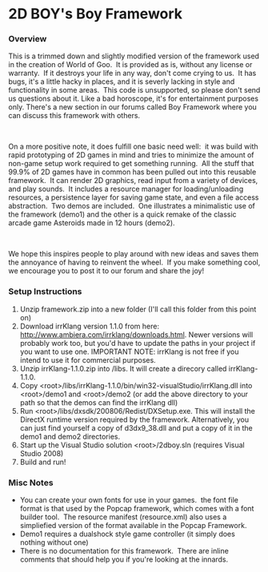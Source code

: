 <html>

<body>
<h1>2D BOY's Boy Framework</h1>

<h3>Overview</h3>


This is a trimmed down and slightly modified version of the framework
used in the
creation of World of Goo. &nbsp;It is provided as is, without any
license or warranty. &nbsp;If it destroys your life in any way,
don't
come crying to us. &nbsp;It has bugs, it's a little hacky in
places,
and it is severly lacking in style and functionality in some areas.
&nbsp;This code is unsupported, so please don't send us questions
about it.
Like a bad horoscope, it's for entertainment purposes only. There's a
new section in our forums called Boy Framework where
you can discuss this framework with others.<br>


<br>


On a more positive note, it does fulfill one basic need well:
&nbsp;it was build with rapid prototyping of 2D games in mind and
tries to minimize the amount of non-game setup work required to get
something running. &nbsp;All the stuff that 99.9% of 2D games have
in
common has been pulled out into this reusable framework.
&nbsp;It&nbsp;can render 2D graphics, read input from a variety
of
devices, and play sounds. &nbsp;It includes a resource manager for
loading/unloading resources, a
persistence layer for saving game state, and even a file access
abstraction. &nbsp;Two demos are included. &nbsp;One
illustrates a
minimalistic use of the framework (demo1) and the other is a quick
remake of the classic arcade game Asteroids made in 12 hours (demo2).<br>


<br>


We hope this inspires people to play around with new ideas and saves
them the annoyance of having to reinvent the wheel. &nbsp;If you
make
something cool, we encourage you to post it to our forum and share the
joy!<br>


<h3>Setup Instructions</h3>


<ol>


  <li>Unzip framework.zip into a new folder (I'll call this
folder <root> from this point on)</root></li>


  <li><root>Download irrKlang version 1.1.0 from here:
    <a href="http://www.ambiera.com/irrklang/downloads.html">http://www.ambiera.com/irrklang/downloads.html</a>.
Newer versions will
probably work too, but you'd have to update the paths in your project
if you want to use one. IMPORTANT NOTE: irrKlang is not free if you
intend to use it for commercial purposes.</root></li>


  <li><root>Unzip irrKlang-1.1.0.zip into <root>/libs.
It will create a direcory called irrKlang-1.1.0.</root></root></li>


  <li><root><root>Copy <root>&lt;root&gt;/libs/irrKlang-1.1.0/bin/win32-visualStudio/irrKlang.dll
into </root></root></root>&lt;root&gt;<root><root><root><root>/demo1
and <root></root></root></root></root></root>&lt;root&gt;<root><root><root><root><root>/demo2
(or add the above
directory to your path so that the demos can find the irrKlang dll)</root></root></root></root></root></li>


  <li><root><root><root><root><root>Run
    <root></root></root></root></root></root></root>&lt;root&gt;<root><root><root><root><root><root>/libs/dxsdk/200806/Redist/DXSetup.exe.
This will install the DirectX runtime version required by the
framework. Alternatively, you can just find yourself a copy of
d3dx9_38.dll and put a copy of it in the demo1 and demo2 directories.</root></root></root></root></root></root></li>


  <li><root><root><root><root><root><root>Start
up the Visual Studio solution &lt;root&gt;/2dboy.sln (requires Visual
Studio 2008)</root></root></root></root></root></root></li>


  <li><root><root><root><root><root><root>Build
and run!</root></root></root></root></root></root></li>


</ol>
<h3>Misc Notes</h3>
<ul>
  <li>You can create your own fonts for use in
your games. &nbsp;the font file format is that used by the Popcap
framework, which comes with a font builder tool. &nbsp;The resource
manifest (resource.xml) also uses a simpliefied version of the format
available in the Popcap Framework.</li>
  <li>Demo1 requires a dualshock style game controller (it simply does nothing without one)</li>
  <li>There is no documentation for this framework. &nbsp;There are
inline comments that should help you if you're looking at the innards.</li>
</ul>


</body>
</html>

